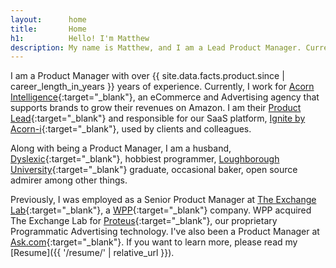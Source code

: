 ```yaml
---
layout:      home
title:       Home
h1:          Hello! I'm Matthew
description: My name is Matthew, and I am a Lead Product Manager. Currently, I work for Acorn Intelligence, an eCommerce and Advertising agency that supports brands to grow their revenues on Amazon. I am responsible for our SaaS platform u, Ignite by Acorn-i, used by clients and colleagues.
---
```

I am a Product Manager with over <time data="in-product-since" datetime="{{ site.data.facts.product.since | date_to_xmlschema }}">{{ site.data.facts.product.since | career_length_in_years }}</time> years of experience. Currently, I work for [Acorn Intelligence](https://acorn-i.com/){:target="_blank"}, an eCommerce and Advertising agency that supports brands to grow their revenues on Amazon. I am their [Product Lead](https://www.mindtheproduct.com/product-management-hierarchy/){:target="_blank"} and responsible for our SaaS platform, [Ignite by Acorn-i](https://acorn-i.com/ignite-by-acorn-i/){:target="_blank"}, used by clients and colleagues.

Along with being a Product Manager, I am a husband, [Dyslexic](https://www.bdadyslexia.org.uk/dyslexia/about-dyslexia/what-is-dyslexia){:target="_blank"}, hobbiest programmer, [Loughborough University](https://www.lboro.ac.uk){:target="_blank"} graduate, occasional baker, open source admirer among other things.

Previously, I was employed as a Senior Product Manager at [The Exchange Lab](https://www.linkedin.com/company/the-exchange-lab/about/){:target="_blank"}, a [WPP](https://www.wpp.com/){:target="_blank"} company. WPP acquired The Exchange Lab for [Proteus](https://www.wpp.com/news/2015/12/groupm-acquires-programmatic-marketing-solutions-company-the-exchange-lab){:target="_blank"}, our proprietary Programmatic Advertising technology. I've also been a Product Manager at [Ask.com](http://uk.ask.com){:target="_blank"}. If you want to learn more, please read my [Resume]({{ '/resume/' | relative_url }}).
